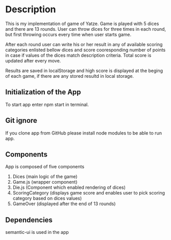 # Description

This is my implementation of game of Yatze. Game is played with 5 dices and there are 13 rounds. User can throw dices for three times in each round, but first throwing occurs every time when user starts game.

After each round user can write his or her result in any of available scoring categories enlisted bellow dices and score cooresponding number of points in case if values of the dices match description criteria. Total score is updated after every move.

Results are saved in localStorage and high score is displayed at the beging of each game, if there are any stored resultd in local storage.

## Initialization of the App
To start app enter npm start in terminal.

## Git ignore
If you clone app from GitHub please install node modules to be able to run app.

## Components
App is composed of five components

1. Dices (main logic of the game)
2. Game.js (wrapper component) 
3. Die.js (Component which enabled rendering of dices) 
4. ScoringCategory (displays game score and enables user to pick scoring category based on dices values) 
5. GameOver (displayed after the end of 13 rounds)


## Dependencies
semantic-ui is used in the app